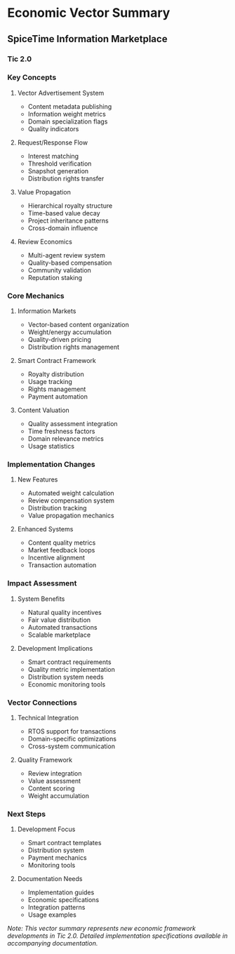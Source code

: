 # Economic Vector Summary
## SpiceTime Information Marketplace
### Tic 2.0

### Key Concepts

1. Vector Advertisement System
   - Content metadata publishing
   - Information weight metrics
   - Domain specialization flags
   - Quality indicators

2. Request/Response Flow
   - Interest matching
   - Threshold verification
   - Snapshot generation
   - Distribution rights transfer

3. Value Propagation
   - Hierarchical royalty structure
   - Time-based value decay
   - Project inheritance patterns
   - Cross-domain influence

4. Review Economics
   - Multi-agent review system
   - Quality-based compensation
   - Community validation
   - Reputation staking

### Core Mechanics

1. Information Markets
   - Vector-based content organization
   - Weight/energy accumulation
   - Quality-driven pricing
   - Distribution rights management

2. Smart Contract Framework
   - Royalty distribution
   - Usage tracking
   - Rights management
   - Payment automation

3. Content Valuation
   - Quality assessment integration
   - Time freshness factors
   - Domain relevance metrics
   - Usage statistics

### Implementation Changes

1. New Features
   - Automated weight calculation
   - Review compensation system
   - Distribution tracking
   - Value propagation mechanics

2. Enhanced Systems
   - Content quality metrics
   - Market feedback loops
   - Incentive alignment
   - Transaction automation

### Impact Assessment

1. System Benefits
   - Natural quality incentives
   - Fair value distribution
   - Automated transactions
   - Scalable marketplace

2. Development Implications
   - Smart contract requirements
   - Quality metric implementation
   - Distribution system needs
   - Economic monitoring tools

### Vector Connections

1. Technical Integration
   - RTOS support for transactions
   - Domain-specific optimizations
   - Cross-system communication

2. Quality Framework
   - Review integration
   - Value assessment
   - Content scoring
   - Weight accumulation

### Next Steps

1. Development Focus
   - Smart contract templates
   - Distribution system
   - Payment mechanics
   - Monitoring tools

2. Documentation Needs
   - Implementation guides
   - Economic specifications
   - Integration patterns
   - Usage examples

*Note: This vector summary represents new economic framework developments in Tic 2.0. Detailed implementation specifications available in accompanying documentation.*
